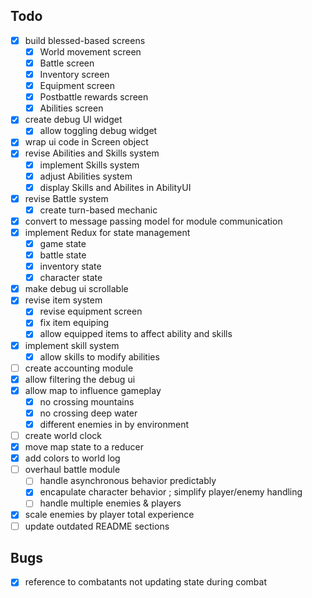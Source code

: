 ## Todo
 - [x] build blessed-based screens
     + [x] World movement screen
     + [x] Battle screen
     + [x] Inventory screen
     + [x] Equipment screen
     + [x] Postbattle rewards screen
     + [x] Abilities screen
 - [x] create debug UI widget 
    + [x] allow toggling debug widget
 - [x] wrap ui code in Screen object 
 - [x] revise Abilities and Skills system
    + [x] implement Skills system
    + [x] adjust Abilities system
    + [x] display Skills and Abilites in AbilityUI
 - [x] revise Battle system
    + [x] create turn-based mechanic
 - [x] convert to message passing model for module communication
 - [x] implement Redux for state management
    - [x] game state
    - [x] battle state
    - [x] inventory state
    - [x] character state
- [x] make debug ui scrollable
- [x] revise item system
    - [x] revise equipment screen
    - [x] fix item equiping
    - [x] allow equipped items to affect ability and skills
- [x] implement skill system
    - [x] allow skills to modify abilities
- [ ] create accounting module
- [x] allow filtering the debug ui
- [x] allow map to influence gameplay
    - [x]  no crossing mountains
    - [x]  no crossing deep water
    - [x]  different enemies in by environment
- [ ] create world clock
- [x] move map state to a reducer
- [x] add colors to world log
- [ ] overhaul battle module
    - [ ] handle asynchronous behavior predictably
    - [x] encapulate character behavior ; simplify player/enemy handling
    - [ ] handle multiple enemies & players
- [x] scale enemies by player total experience
- [ ] update outdated README sections

## Bugs
- [x] reference to combatants not updating state during combat

